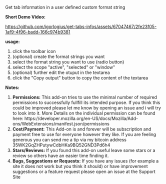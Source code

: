 Get tab information in a user defined custom format string

<b>Short Demo Video:</b>

https://github.com/igorlogius/get-tabs-infos/assets/67047467/2fe23f05-1af9-4f96-badd-166c974b9381



<b>usage: </b>
<ol>
<li>click the toolbar icon</li>
<li>(optional) create  the format strings you want</li>
<li>select the format string you want to use  (radio button)</li>
<li>select the scope "active", "selected" or  "window" </li>
<li>(optional) further edit the otuput in the textarea</li>
<li>click the "Copy output" button to copy the content of the textarea</li>
</ol>

<b>Notes:</b>
<ol>
    <li><b>Permissions:</b>
        This add-on tries to use the minimal number of required permissions to successfully fullfill its intended purpose.
        If you think this could be improved please let me know by opening an issue and i will try to look into it.
        More Details on the individual permission can be found here: https://developer.mozilla.org/en-US/docs/Mozilla/Add-ons/WebExtensions/manifest.json/permissions
    </li>
    <li><b>Cost/Payment:</b>
        This Add-on is and forever will be subscription and payment free to use for everyone however they like.
        If you are feeling generous you can send me a tip via my bitcoin address 35WK2GqZHPutywCdbHKa9BQ52GND3Pd6h4
    </li>
    <li><b>Stars/Reviews:</b>
        If you found this add-on useful leave some stars or a review so others have an  easier time finding it.
    </li>
    <li><b>Bugs, Suggestions or Requests:</b>
        If you have any issues (for example a site it does not work but you think it should) or have improvement suggestions or a feature request please open an issue at the Support Site
    </li>
</ol>

